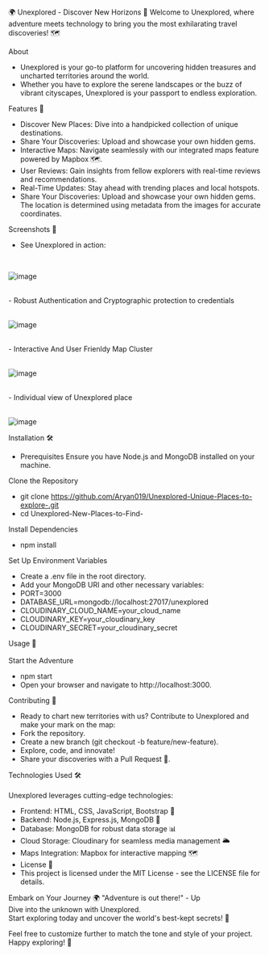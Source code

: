 🌍 Unexplored - Discover New Horizons 🚀
Welcome to Unexplored, where adventure meets technology to bring you the most exhilarating travel discoveries! 🗺️


About
- Unexplored is your go-to platform for uncovering hidden treasures and uncharted territories around the world. 
- Whether you have to explore the serene landscapes or the buzz of vibrant cityscapes, Unexplored is your passport to endless exploration.

Features 🌟
- Discover New Places: Dive into a handpicked collection of unique destinations.
- Share Your Discoveries: Upload and showcase your own hidden gems.
- Interactive Maps: Navigate seamlessly with our integrated maps feature powered by Mapbox 🗺️.
- User Reviews: Gain insights from fellow explorers with real-time reviews and recommendations.
- Real-Time Updates: Stay ahead with trending places and local hotspots.
- Share Your Discoveries: Upload and showcase your own hidden gems. The location is determined using metadata from the images for accurate coordinates.


Screenshots 📸
- See Unexplored in action:
<br>

![image](https://github.com/Aryan019/Unexplored-Unique-Places-to-explore-/assets/113816564/52f89203-e64f-465f-bfb1-2cca8e9e0e18)


<br>
- Robust Authentication and Cryptographic protection to credentials
<br>
<br>

![image](https://github.com/Aryan019/Unexplored-Unique-Places-to-explore-/assets/113816564/c458e2ba-c786-4ce6-937c-2ec878de1d79)



<br>
- Interactive And User Frienldy Map Cluster
<br>
<br>

![image](https://github.com/Aryan019/Unexplored-Unique-Places-to-explore-/assets/113816564/569f34e4-2727-442d-a6b1-72e64ddc34b9)


<br>
- Individual view of Unexplored place
<br>
<br>

![image](https://github.com/Aryan019/Unexplored-Unique-Places-to-explore-/assets/113816564/1a2045ed-2485-42b0-b8a5-d262921297d2)





Installation 🛠️

- Prerequisites
Ensure you have Node.js and MongoDB installed on your machine.

Clone the Repository
- git clone https://github.com/Aryan019/Unexplored-Unique-Places-to-explore-.git
- cd Unexplored-New-Places-to-Find-

Install Dependencies
<br>

- npm install

Set Up Environment Variables
- Create a .env file in the root directory.
- Add your MongoDB URI and other necessary variables:
- PORT=3000
- DATABASE_URL=mongodb://localhost:27017/unexplored
- CLOUDINARY_CLOUD_NAME=your_cloud_name
- CLOUDINARY_KEY=your_cloudinary_key
- CLOUDINARY_SECRET=your_cloudinary_secret

Usage 🚀
<br> <br>
Start the Adventure
- npm start
- Open your browser and navigate to http://localhost:3000.

Contributing 🤝
<br>
- Ready to chart new territories with us? Contribute to Unexplored and make your mark on the map:
- Fork the repository.
- Create a new branch (git checkout -b feature/new-feature).
- Explore, code, and innovate!
- Share your discoveries with a Pull Request 🌟.

Technologies Used 🛠️
<br> <br>
Unexplored leverages cutting-edge technologies:

- Frontend: HTML, CSS, JavaScript, Bootstrap 🎨
- Backend: Node.js, Express.js, MongoDB 🚀
- Database: MongoDB for robust data storage 📊
- Cloud Storage: Cloudinary for seamless media management 🌥️
- Maps Integration: Mapbox for interactive mapping 🗺️
- License 📜
- This project is licensed under the MIT License - see the LICENSE file for details.

Embark on Your Journey 🌍
"Adventure is out there!" - Up
<br>
Dive into the unknown with Unexplored. <br>
Start exploring today and uncover the world's best-kept secrets! 🌟
<br>

Feel free to customize further to match the tone and style of your project. Happy exploring! 🚀
